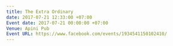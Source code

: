 ```yaml
---
title: The Extra Ordinary
date: 2017-07-21 12:33:00 +07:00
Event date: 2017-07-21 00:00:00 +07:00
Venue: Apini Pub
Event URL: https://www.facebook.com/events/1934541150102410/
---
```


